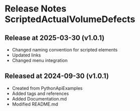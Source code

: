 # Release Notes ScriptedActualVolumeDefects

## Release at 2025-03-30 (v1.0.1)

* Changed naming convention for scripted elements
* Updated links
* Changed menu integration

## Released at 2024-09-30 (v1.0.1)

* Created from PythonApiExamples
* Added tags and references
* Added Documentation.md
* Modified README.md
